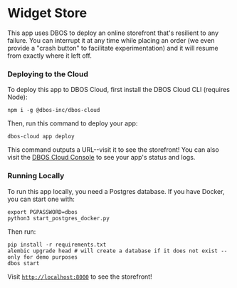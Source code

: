 # Widget Store

This app uses DBOS to deploy an online storefront that's resilient to any failure.
You can interrupt it at any time while placing an order (we even provide a "crash button" to facilitate experimentation) and it will resume from exactly where it left off.

### Deploying to the Cloud

To deploy this app to DBOS Cloud, first install the DBOS Cloud CLI (requires Node):

```shell
npm i -g @dbos-inc/dbos-cloud
```

Then, run this command to deploy your app:

```shell
dbos-cloud app deploy
```

This command outputs a URL--visit it to see the storefront!
You can also visit the [DBOS Cloud Console](https://console.dbos.dev/) to see your app's status and logs.

### Running Locally

To run this app locally, you need a Postgres database.
If you have Docker, you can start one with:

```shell
export PGPASSWORD=dbos
python3 start_postgres_docker.py
```

Then run:

```shell
pip install -r requirements.txt
alembic upgrade head # will create a database if it does not exist -- only for demo purposes
dbos start
```

Visit [`http://localhost:8000`](http://localhost:8000) to see the storefront!